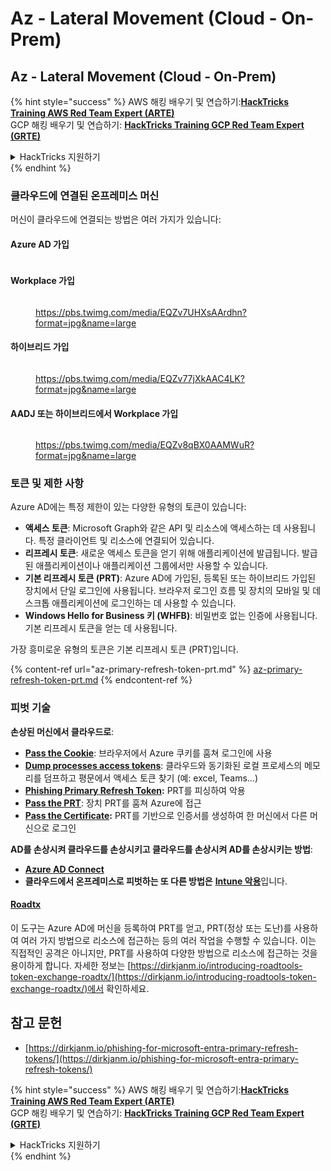 # Az - Lateral Movement (Cloud - On-Prem)

## Az - Lateral Movement (Cloud - On-Prem)

{% hint style="success" %}
AWS 해킹 배우기 및 연습하기:<img src="../../../.gitbook/assets/image (1).png" alt="" data-size="line">[**HackTricks Training AWS Red Team Expert (ARTE)**](https://training.hacktricks.xyz/courses/arte)<img src="../../../.gitbook/assets/image (1).png" alt="" data-size="line">\
GCP 해킹 배우기 및 연습하기: <img src="../../../.gitbook/assets/image (2).png" alt="" data-size="line">[**HackTricks Training GCP Red Team Expert (GRTE)**<img src="../../../.gitbook/assets/image (2).png" alt="" data-size="line">](https://training.hacktricks.xyz/courses/grte)

<details>

<summary>HackTricks 지원하기</summary>

* [**구독 계획**](https://github.com/sponsors/carlospolop) 확인하기!
* **💬 [**Discord 그룹**](https://discord.gg/hRep4RUj7f) 또는 [**텔레그램 그룹**](https://t.me/peass)에 참여하거나 **Twitter** 🐦 [**@hacktricks\_live**](https://twitter.com/hacktricks\_live)**를 팔로우하세요.**
* **[**HackTricks**](https://github.com/carlospolop/hacktricks) 및 [**HackTricks Cloud**](https://github.com/carlospolop/hacktricks-cloud) 깃허브 리포에 PR을 제출하여 해킹 트릭을 공유하세요.**

</details>
{% endhint %}

### 클라우드에 연결된 온프레미스 머신

머신이 클라우드에 연결되는 방법은 여러 가지가 있습니다:

#### Azure AD 가입

<figure><img src="../../../.gitbook/assets/image (259).png" alt=""><figcaption></figcaption></figure>

#### Workplace 가입

<figure><img src="../../../.gitbook/assets/image (222).png" alt=""><figcaption><p><a href="https://pbs.twimg.com/media/EQZv7UHXsAArdhn?format=jpg&#x26;name=large">https://pbs.twimg.com/media/EQZv7UHXsAArdhn?format=jpg&#x26;name=large</a></p></figcaption></figure>

#### 하이브리드 가입

<figure><img src="../../../.gitbook/assets/image (178).png" alt=""><figcaption><p><a href="https://pbs.twimg.com/media/EQZv77jXkAAC4LK?format=jpg&#x26;name=large">https://pbs.twimg.com/media/EQZv77jXkAAC4LK?format=jpg&#x26;name=large</a></p></figcaption></figure>

#### AADJ 또는 하이브리드에서 Workplace 가입

<figure><img src="../../../.gitbook/assets/image (252).png" alt=""><figcaption><p><a href="https://pbs.twimg.com/media/EQZv8qBX0AAMWuR?format=jpg&#x26;name=large">https://pbs.twimg.com/media/EQZv8qBX0AAMWuR?format=jpg&#x26;name=large</a></p></figcaption></figure>

### 토큰 및 제한 사항 <a href="#tokens-and-limitations" id="tokens-and-limitations"></a>

Azure AD에는 특정 제한이 있는 다양한 유형의 토큰이 있습니다:

* **액세스 토큰**: Microsoft Graph와 같은 API 및 리소스에 액세스하는 데 사용됩니다. 특정 클라이언트 및 리소스에 연결되어 있습니다.
* **리프레시 토큰**: 새로운 액세스 토큰을 얻기 위해 애플리케이션에 발급됩니다. 발급된 애플리케이션이나 애플리케이션 그룹에서만 사용할 수 있습니다.
* **기본 리프레시 토큰 (PRT)**: Azure AD에 가입된, 등록된 또는 하이브리드 가입된 장치에서 단일 로그인에 사용됩니다. 브라우저 로그인 흐름 및 장치의 모바일 및 데스크톱 애플리케이션에 로그인하는 데 사용할 수 있습니다.
* **Windows Hello for Business 키 (WHFB)**: 비밀번호 없는 인증에 사용됩니다. 기본 리프레시 토큰을 얻는 데 사용됩니다.

가장 흥미로운 유형의 토큰은 기본 리프레시 토큰 (PRT)입니다.

{% content-ref url="az-primary-refresh-token-prt.md" %}
[az-primary-refresh-token-prt.md](az-primary-refresh-token-prt.md)
{% endcontent-ref %}

### 피벗 기술

**손상된 머신에서 클라우드로**:

* [**Pass the Cookie**](az-pass-the-cookie.md): 브라우저에서 Azure 쿠키를 훔쳐 로그인에 사용
* [**Dump processes access tokens**](az-processes-memory-access-token.md): 클라우드와 동기화된 로컬 프로세스의 메모리를 덤프하고 평문에서 액세스 토큰 찾기 (예: excel, Teams...)
* [**Phishing Primary Refresh Token**](az-phishing-primary-refresh-token-microsoft-entra.md)**:** PRT를 피싱하여 악용
* [**Pass the PRT**](pass-the-prt.md): 장치 PRT를 훔쳐 Azure에 접근
* [**Pass the Certificate**](az-pass-the-certificate.md)**:** PRT를 기반으로 인증서를 생성하여 한 머신에서 다른 머신으로 로그인

**AD를 손상시켜 클라우드를 손상시키고 클라우드를 손상시켜 AD를 손상시키는 방법**:

* [**Azure AD Connect**](azure-ad-connect-hybrid-identity/)
* **클라우드에서 온프레미스로 피벗하는 또 다른 방법은** [**Intune 악용**](../az-services/intune.md)입니다.

#### [Roadtx](https://github.com/dirkjanm/ROADtools)

이 도구는 Azure AD에 머신을 등록하여 PRT를 얻고, PRT(정상 또는 도난)를 사용하여 여러 가지 방법으로 리소스에 접근하는 등의 여러 작업을 수행할 수 있습니다. 이는 직접적인 공격은 아니지만, PRT를 사용하여 다양한 방법으로 리소스에 접근하는 것을 용이하게 합니다. 자세한 정보는 [https://dirkjanm.io/introducing-roadtools-token-exchange-roadtx/](https://dirkjanm.io/introducing-roadtools-token-exchange-roadtx/)에서 확인하세요.

## 참고 문헌

* [https://dirkjanm.io/phishing-for-microsoft-entra-primary-refresh-tokens/](https://dirkjanm.io/phishing-for-microsoft-entra-primary-refresh-tokens/)

{% hint style="success" %}
AWS 해킹 배우기 및 연습하기:<img src="../../../.gitbook/assets/image (1).png" alt="" data-size="line">[**HackTricks Training AWS Red Team Expert (ARTE)**](https://training.hacktricks.xyz/courses/arte)<img src="../../../.gitbook/assets/image (1).png" alt="" data-size="line">\
GCP 해킹 배우기 및 연습하기: <img src="../../../.gitbook/assets/image (2).png" alt="" data-size="line">[**HackTricks Training GCP Red Team Expert (GRTE)**<img src="../../../.gitbook/assets/image (2).png" alt="" data-size="line">](https://training.hacktricks.xyz/courses/grte)

<details>

<summary>HackTricks 지원하기</summary>

* [**구독 계획**](https://github.com/sponsors/carlospolop) 확인하기!
* **💬 [**Discord 그룹**](https://discord.gg/hRep4RUj7f) 또는 [**텔레그램 그룹**](https://t.me/peass)에 참여하거나 **Twitter** 🐦 [**@hacktricks\_live**](https://twitter.com/hacktricks\_live)**를 팔로우하세요.**
* **[**HackTricks**](https://github.com/carlospolop/hacktricks) 및 [**HackTricks Cloud**](https://github.com/carlospolop/hacktricks-cloud) 깃허브 리포에 PR을 제출하여 해킹 트릭을 공유하세요.**

</details>
{% endhint %}
